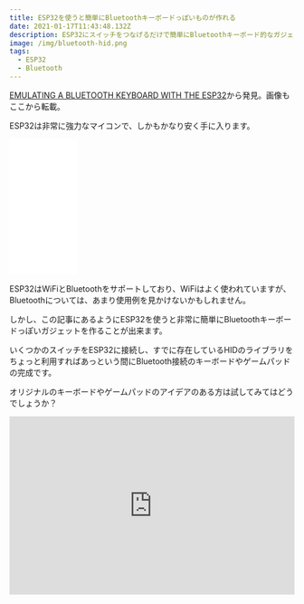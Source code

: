 ```yaml
---
title: ESP32を使うと簡単にBluetoothキーボードっぽいものが作れる
date: 2021-01-17T11:43:48.132Z
description: ESP32にスイッチをつなげるだけで簡単にBluetoothキーボード的なガジェットが作れてしまいます。
image: /img/bluetooth-hid.png
tags:
  - ESP32
  - Bluetooth
---
```

[EMULATING A BLUETOOTH KEYBOARD WITH THE ESP32](https://hackaday.com/2020/02/13/emulating-a-bluetooth-keyboard-with-the-esp32/)から発見。画像もここから転載。

ESP32は非常に強力なマイコンで、しかもかなり安く手に入ります。

<iframe style="width:120px;height:240px;" marginwidth="0" marginheight="0" scrolling="no" frameborder="0" src="//rcm-fe.amazon-adsystem.com/e/cm?lt1=_blank&bc1=000000&IS2=1&bg1=FFFFFF&fc1=000000&lc1=0000FF&t=inajob-22&language=ja_JP&o=9&p=8&l=as4&m=amazon&f=ifr&ref=as_ss_li_til&asins=B086WWNP9Y&linkId=9e9b7de3babb3883d1501b2444cdacac"></iframe>

ESP32はWiFiとBluetoothをサポートしており、WiFiはよく使われていますが、Bluetoothについては、あまり使用例を見かけないかもしれません。

しかし、この記事にあるようにESP32を使うと非常に簡単にBluetoothキーボードっぽいガジェットを作ることが出来ます。

いくつかのスイッチをESP32に接続し、すでに存在しているHIDのライブラリをちょっと利用すればあっという間にBluetooth接続のキーボードやゲームパッドの完成です。

オリジナルのキーボードやゲームパッドのアイデアのある方は試してみてはどうでしょうか？

<iframe width="100%" height="315" src="https://www.youtube.com/embed/4sIkW7wogrE" frameborder="0" allow="accelerometer; autoplay; clipboard-write; encrypted-media; gyroscope; picture-in-picture" allowfullscreen></iframe>
